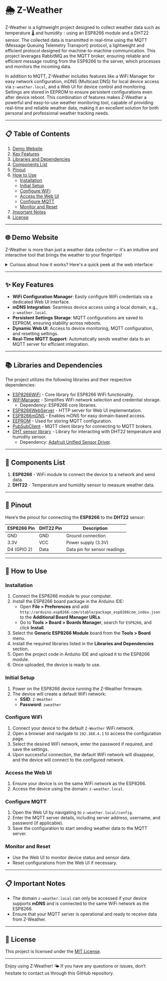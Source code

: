 # 🌦️ Z-Weather

Z-Weather is a lightweight project designed to collect weather data such as temperature 🌡️ and humidity 💧 using an ESP8266 module and a DHT22 sensor. The collected data is transmitted in real-time using the MQTT (Message Queuing Telemetry Transport) protocol, a lightweight and efficient protocol designed for machine-to-machine communication. This project leverages RabbitMQ as the MQTT broker, ensuring reliable and efficient message routing from the ESP8266 to the server, which processes and monitors the incoming data.

In addition to MQTT, Z-Weather includes features like a WiFi Manager for easy network configuration, mDNS (Multicast DNS) for local device access via `z-weather.local`, and a Web UI for device control and monitoring. Settings are stored in EEPROM to ensure persistent configurations even after device reboot. This combination of features makes Z-Weather a powerful and easy-to-use weather monitoring tool, capable of providing real-time and reliable weather data, making it an excellent solution for both personal and professional weather tracking needs.

---

## 📋 Table of Contents
1. [Demo Website](#🌐-demo-website)
2. [Key Features](#✨-key-features)
3. [Libraries and Dependencies](#📚-libraries-and-dependencies)
4. [Components List](#🔧-components-list)
5. [Pinout](#🔌-pinout)
6. [How to Use](#🚀-how-to-use)
   - [Installation](#installation)
   - [Initial Setup](#initial-setup)
   - [Configure WiFi](#configure-wifi)
   - [Access the Web UI](#access-the-web-ui)
   - [Configure MQTT](#configure-mqtt)
   - [Monitor and Reset](#monitor-and-reset)
7. [Important Notes](#📋-important-notes)
8. [License](#📄-license)

---

## 🌐 Demo Website

Z-Weather is more than just a weather data collector — it's an intuitive and interactive tool that brings the weather to your fingertips!

<details>
  <summary>Curious about how it works? Here's a quick peek at the web interface:</summary>

  <div style="display: flex; justify-content: space-around; flex-wrap: wrap;">
    <div style="flex: 1; margin: 10px;">
      <h4>Home Page</h4>
      <img src="assets/home.png" alt="Home Page" style="max-width: 100%; height: auto;"/>
    </div>
    <div style="flex: 1; margin: 10px;">
      <h4>Monitoring Page</h4>
      <img src="assets/monitoring.png" alt="Monitoring Page" style="max-width: 100%; height: auto;"/>
    </div>
    <div style="flex: 1; margin: 10px;">
      <h4>Configuration Page</h4>
      <img src="assets/config.png" alt="Configuration Page" style="max-width: 100%; height: auto;"/>
    </div>
    <div style="flex: 1; margin: 10px;">
      <h4>Reset Page</h4>
      <img src="assets/reset.png" alt="Reset Page" style="max-width: 100%; height: auto;"/>
    </div>
  </div>

</details>

---

## ✨ Key Features

- **WiFi Configuration Manager**: Easily configure WiFi credentials via a dedicated Web UI interface.
- **mDNS Integration**: Seamless device access using a local domain, e.g., `z-weather.local`.
- **Persistent Settings Storage**: MQTT configurations are saved to EEPROM, ensuring stability across reboots.
- **Dynamic Web UI**: Access to device monitoring, MQTT configuration, and resetting settings.
- **Real-Time MQTT Support**: Automatically sends weather data to an MQTT server for efficient integration.

---

## 📚 Libraries and Dependencies

The project utilizes the following libraries and their respective dependencies:

- [ESP8266WiFi](https://github.com/esp8266/Arduino) - Core library for ESP8266 WiFi functionality.
- [WiFiManager](https://github.com/tzapu/WiFiManager) - Simplifies WiFi network selection and credential storage.
  - Dependency: ESP8266 core libraries.
- [ESP8266WebServer](https://github.com/esp8266/Arduino) - HTTP server for Web UI implementation.
- [ESP8266mDNS](https://github.com/esp8266/Arduino) - Enables mDNS for easy domain-based access.
- [EEPROM](https://github.com/esp8266/Arduino) - Used for storing MQTT configuration.
- [PubSubClient](https://github.com/knolleary/pubsubclient) - MQTT client library for connecting to MQTT brokers.
- [DHT sensor library](https://github.com/adafruit/DHT-sensor-library) - Library for interacting with DHT22 temperature and humidity sensor.
  - Dependency: [Adafruit Unified Sensor Driver](https://github.com/adafruit/Adafruit_Sensor).

---

## 🔧 Components List

1. **ESP8266** - WiFi module to connect the device to a network and send data.
2. **DHT22** - Temperature and humidity sensor to measure weather data.

---

## 🔌 Pinout

Here’s the pinout for connecting the **ESP8266** to the **DHT22** sensor:

| **ESP8266 Pin** | **DHT22 Pin** | **Description**              |
| --------------- | ------------- | ---------------------------- |
| GND             | GND           | Ground connection            |
| 3.3V            | VCC           | Power supply (3.3V)          |
| D4 (GPIO 2)     | Data          | Data pin for sensor readings |

---

## 🚀 How to Use

### Installation

1. Connect the ESP8266 module to your computer.
2. Install the ESP8266 board package in the Arduino IDE:
   - Open **File > Preferences** and add `http://arduino.esp8266.com/stable/package_esp8266com_index.json` to the **Additional Board Manager URLs**.
   - Go to **Tools > Board > Boards Manager**, search for `ESP8266`, and click **Install**.
3. Select the **Generic ESP8266 Module** board from the **Tools > Board** menu.
4. Install the required libraries listed in the **Libraries and Dependencies** section.
5. Open the project code in Arduino IDE and upload it to the ESP8266 module.
6. Once uploaded, the device is ready to use.

### Initial Setup

1. Power on the ESP8266 device running the Z-Weather firmware.
2. The device will create a default WiFi network:
   - **SSID**: `Z-Weather`
   - **Password**: `zweather`

### Configure WiFi

1. Connect your device to the default `Z-Weather` WiFi network.
2. Open a browser and navigate to `192.168.4.1` to access the configuration page.
3. Select the desired WiFi network, enter the password if required, and save the settings.
4. Upon successful connection, the default WiFi network will disappear, and the device will connect to the configured network.

### Access the Web UI

1. Ensure your device is on the same WiFi network as the ESP8266.
2. Access the device using the domain: `z-weather.local`.

### Configure MQTT

1. Open the Web UI by navigating to `z-weather.local/config`.
2. Enter the MQTT server details, including server address, username, and password (if applicable).
3. Save the configuration to start sending weather data to the MQTT server.

### Monitor and Reset

- Use the Web UI to monitor device status and sensor data.
- Reset configurations from the Web UI if necessary.

---

## 📋 Important Notes

- The domain `z-weather.local` can only be accessed if your device supports **mDNS** and is connected to the same WiFi network as the ESP8266.
- Ensure that your MQTT server is operational and ready to receive data from Z-Weather.

---

## 📄 License

This project is licensed under the [MIT License](LICENSE).

---

Enjoy using Z-Weather! 🌤️ If you have any questions or issues, don’t hesitate to contact us through this GitHub repository.
